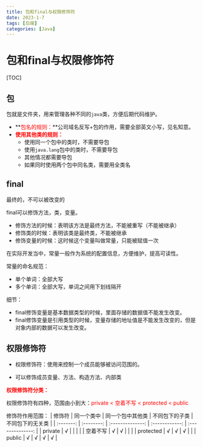 ```yaml
---
title: 包和final与权限修饰符
date: 2023-1-7
tags: [后端]
categories: [Java]
---
```

# 包和final与权限修饰符
[TOC]

## 包

包就是文件夹，用来管理各种不同的`java`类，方便后期代码维护。

- **<font color=red>包名的规则：</font>**公司域名反写+包的作用，需要全部英文小写，见名知意。
- **<font color = red>使用其他类的规则：</font>**
	- 使用同一个包中的类时，不需要导包
	- 使用`java.lang`包中的类时，不需要导包
	- 其他情况都需要导包
	- 如果同时使用两个包中同名类，需要用全类名

## final

 最终的，不可以被改变的

final可以修饰方法，类，变量。

- 修饰方法的时候：表明该方法是最终方法，不能被重写（不能被继承）
- 修饰类的时候：表明该类是最终类，不能被继承
- 修饰变量的时候：这时候这个变量叫做常量，只能被赋值一次

在实际开发当中，常量一般作为系统的配置信息，方便维护，提高可读性。

常量的命名规范：

- 单个单词：全部大写
- 多个单词：全部大写，单词之间用下划线隔开

细节：

- final修饰变量是基本数据类型的时候，里面存储的数据值不能发生改变。
- final修饰变量是引用类型的时候，变量存储的地址值是不能发生改变的，但是对象内部的数据可以发生改变。

## 权限修饰符

- 权限修饰符：使用来控制一个成员能够被访问范围的。

- 可以修饰成员变量、方法、构造方法、内部类

**<font color=red>权限修饰符分类：</font>**

权限修饰符有四种，范围由小到大：<font color = red>private < 空着不写 < protected < public</font>

修饰符作用范围：
|  修饰符   | 同一个类中 | 同一个包中其他类 | 不同包下的子类 | 不同包下的无关类 |
| :-------: | :--------: | :--------------: | :------------: | :--------------: |
|  private  |     √      |                  |                |                  |
| 空着不写  |     √      |        √         |                |                  |
| protected |     √      |        √         |       √        |                  |
|  public   |     √      |        √         |       √        |        √         |